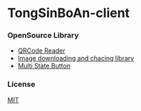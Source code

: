 # TongSinBoAn-client

### OpenSource Library

* [QRCode Reader](https://github.com/zxing/zxing)
* [Image downloading and chacing library](https://github.com/square/picasso)
* [Multi State Button](https://github.com/jlhonora/multistatetogglebutton)

### License

[MIT](https://github.com/Heeeeeeju/TongSinBoAn-client/blob/master/LICENSE)
